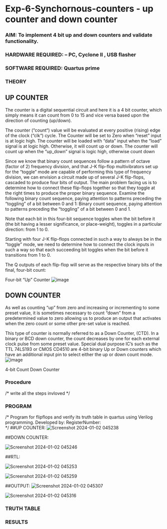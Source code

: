 # Exp-6-Synchornous-counters - up counter and down counter 
### AIM: To implement 4 bit up and down counters and validate  functionality.
### HARDWARE REQUIRED:  – PC, Cyclone II , USB flasher
### SOFTWARE REQUIRED:   Quartus prime
### THEORY 

## UP COUNTER 
The counter is a digital sequential circuit and here it is a 4 bit counter, which simply means it can count from 0 to 15 and vice versa based upon the direction of counting (up/down). 

The counter (“count“) value will be evaluated at every positive (rising) edge of the clock (“clk“) cycle.
The Counter will be set to Zero when “reset” input is at logic high.
The counter will be loaded with “data” input when the “load” signal is at logic high. Otherwise, it will count up or down.
The counter will count up when the “up_down” signal is logic high, otherwise count down

Since we know that binary count sequences follow a pattern of octave (factor of 2) frequency division, and that J-K flip-flop multivibrators set up for the “toggle” mode are capable of performing this type of frequency division, we can envision a circuit made up of several J-K flip-flops, cascaded to produce four bits of output.
The main problem facing us is to determine how to connect these flip-flops together so that they toggle at the right times to produce the proper binary sequence.
Examine the following binary count sequence, paying attention to patterns preceding the “toggling” of a bit between 0 and 1:
Binary count sequence, paying attention to patterns preceding the “toggling” of a bit between 0 and 1.

Note that each bit in this four-bit sequence toggles when the bit before it (the bit having a lesser significance, or place-weight), toggles in a particular direction: from 1 to 0.



 
 

Starting with four J-K flip-flops connected in such a way to always be in the “toggle” mode, we need to determine how to connect the clock inputs in such a way so that each succeeding bit toggles when the bit before it transitions from 1 to 0.

The Q outputs of each flip-flop will serve as the respective binary bits of the final, four-bit count:

 
 

Four-bit “Up” Counter
![image](https://user-images.githubusercontent.com/36288975/169644758-b2f4339d-9532-40c5-af40-8f4f8c942e2c.png)



## DOWN COUNTER 

As well as counting “up” from zero and increasing or incrementing to some preset value, it is sometimes necessary to count “down” from a predetermined value to zero allowing us to produce an output that activates when the zero count or some other pre-set value is reached.

This type of counter is normally referred to as a Down Counter, (CTD). In a binary or BCD down counter, the count decreases by one for each external clock pulse from some preset value. Special dual purpose IC’s such as the TTL 74LS193 or CMOS CD4510 are 4-bit binary Up or Down counters which have an additional input pin to select either the up or down count mode.
![image](https://user-images.githubusercontent.com/36288975/169644844-1a14e123-7228-4ed8-81a9-eb937dff4ac8.png)


4-bit Count Down Counter
### Procedure
/* write all the steps invloved */



### PROGRAM 
/*
Program for flipflops  and verify its truth table in quartus using Verilog programming.
Developed by: 
RegisterNumber:  
*/
##UP COUNTER:
![Screenshot 2024-01-02 045238](https://github.com/Nandy-nan/Exp-7-Synchornous-counters-/assets/153698914/51611663-5bfe-4aae-91fa-894bf4036d4c)

##DOWN COUNTER:

![Screenshot 2024-01-02 045246](https://github.com/Nandy-nan/Exp-7-Synchornous-counters-/assets/153698914/a9ebbb64-8d55-46a3-9be8-3132495c6ae2)

##RTL:

![Screenshot 2024-01-02 045253](https://github.com/Nandy-nan/Exp-7-Synchornous-counters-/assets/153698914/fa5b02b9-65d0-4123-9450-7557085a9d65)

![Screenshot 2024-01-02 045259](https://github.com/Nandy-nan/Exp-7-Synchornous-counters-/assets/153698914/5be18f64-62d3-411b-afa8-9d82e39e55f8)


##OUTPUT:
![Screenshot 2024-01-02 045307](https://github.com/Nandy-nan/Exp-7-Synchornous-counters-/assets/153698914/593f43db-6b41-44e6-911c-ed9a77d6e725)


![Screenshot 2024-01-02 045316](https://github.com/Nandy-nan/Exp-7-Synchornous-counters-/assets/153698914/75f64bba-3fcb-4158-af61-e5fb47dec7e9)












 









### TRUTH TABLE 






### RESULTS 
